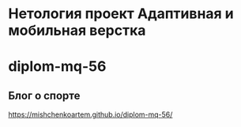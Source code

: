 # Нетология проект Адаптивная и мобильная верстка
# diplom-mq-56
## Блог о спорте

https://mishchenkoartem.github.io/diplom-mq-56/
